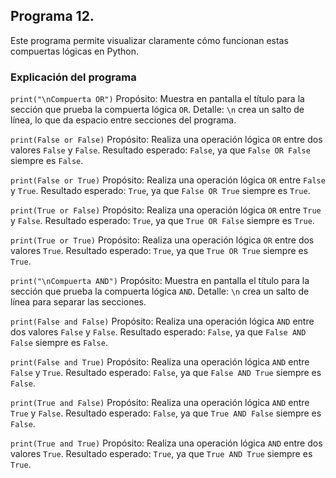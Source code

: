 ## Programa 12. 
Este programa permite visualizar claramente cómo funcionan estas compuertas lógicas en Python.

### Explicación del programa 
```print("\nCompuerta OR")```
Propósito: Muestra en pantalla el título para la sección que prueba la compuerta lógica `OR`.
Detalle: `\n` crea un salto de línea, lo que da espacio entre secciones del programa.

```print(False or False)```
Propósito: Realiza una operación lógica `OR` entre dos valores `False` y `False`.
Resultado esperado: `False`, ya que `False OR False` siempre es `False`.

```print(False or True)```
Propósito: Realiza una operación lógica `OR` entre `False` y `True`.
Resultado esperado: `True`, ya que `False OR True` siempre es `True`.

```print(True or False)```
Propósito: Realiza una operación lógica `OR` entre `True` y `False`.
Resultado esperado: `True`, ya que `True OR False` siempre es `True`.

```print(True or True)```
Propósito: Realiza una operación lógica `OR` entre dos valores `True`.
Resultado esperado: `True`, ya que `True OR True` siempre es `True`.

```print("\nCompuerta AND")```
Propósito: Muestra en pantalla el título para la sección que prueba la compuerta lógica `AND`.
Detalle: `\n` crea un salto de línea para separar las secciones.

```print(False and False)```
Propósito: Realiza una operación lógica `AND` entre dos valores `False` y `False`.
Resultado esperado: `False`, ya que `False AND False` siempre es `False`.

```print(False and True)```
Propósito: Realiza una operación lógica `AND` entre `False` y `True`.
Resultado esperado: `False`, ya que `False AND True` siempre es `False`.

```print(True and False)```
Propósito: Realiza una operación lógica `AND` entre `True` y `False`.
Resultado esperado: `False`, ya que `True AND False` siempre es `False`.

```print(True and True)```
Propósito: Realiza una operación lógica `AND` entre dos valores `True`.
Resultado esperado: `True`, ya que `True AND True` siempre es `True`.
